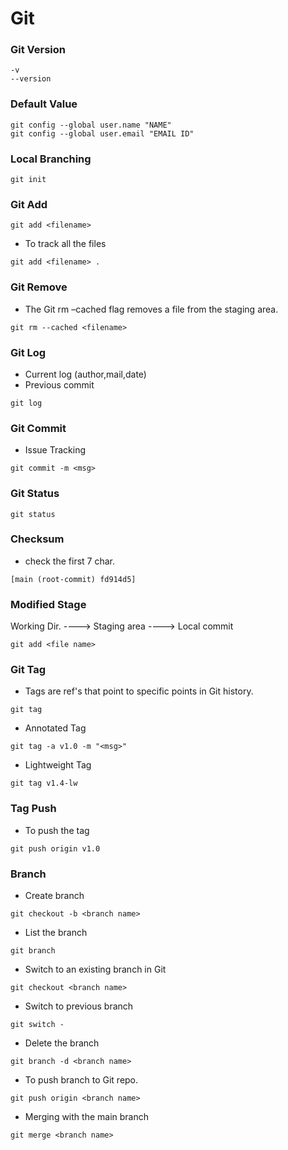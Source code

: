 # Git

### Git Version
```
-v
--version
```
### Default Value
```
git config --global user.name "NAME"
git config --global user.email "EMAIL ID"
```
### Local Branching
```
git init
```
### Git Add
```
git add <filename>
```
- To track all the files
```
git add <filename> .
```
### Git Remove
- The Git rm –cached flag removes a file from the staging area.
```
git rm --cached <filename>
```
### Git Log
- Current log (author,mail,date)
- Previous commit

```
git log
```
### Git Commit
- Issue Tracking
```
git commit -m <msg>
```
### Git Status
```
git status
```
### Checksum
- check the first 7 char.
```
[main (root-commit) fd914d5]
```
### Modified Stage
Working Dir. ----> Staging area ----> Local commit

```
git add <file name>
```
### Git Tag
- Tags are ref's that point to specific points in Git history.
```
git tag
```
- Annotated Tag
```
git tag -a v1.0 -m "<msg>"
```
- Lightweight Tag
```
git tag v1.4-lw
```
### Tag Push
- To push the tag
```
git push origin v1.0
```
### Branch
- Create branch
```
git checkout -b <branch name>
```
- List the branch
```
git branch
```
- Switch to an existing branch in Git
```
git checkout <branch name>
```
- Switch to previous branch
```
git switch -
```
- Delete the branch
```
git branch -d <branch name>
```
- To push branch to Git repo.
```
git push origin <branch name>
```
- Merging with the main branch
```
git merge <branch name>
```
